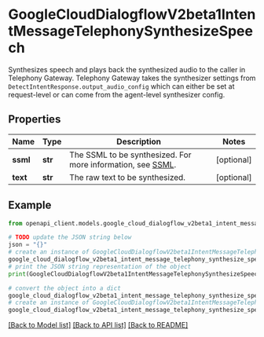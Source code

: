 # GoogleCloudDialogflowV2beta1IntentMessageTelephonySynthesizeSpeech

Synthesizes speech and plays back the synthesized audio to the caller in Telephony Gateway. Telephony Gateway takes the synthesizer settings from `DetectIntentResponse.output_audio_config` which can either be set at request-level or can come from the agent-level synthesizer config.

## Properties

Name | Type | Description | Notes
------------ | ------------- | ------------- | -------------
**ssml** | **str** | The SSML to be synthesized. For more information, see [SSML](https://developers.google.com/actions/reference/ssml). | [optional] 
**text** | **str** | The raw text to be synthesized. | [optional] 

## Example

```python
from openapi_client.models.google_cloud_dialogflow_v2beta1_intent_message_telephony_synthesize_speech import GoogleCloudDialogflowV2beta1IntentMessageTelephonySynthesizeSpeech

# TODO update the JSON string below
json = "{}"
# create an instance of GoogleCloudDialogflowV2beta1IntentMessageTelephonySynthesizeSpeech from a JSON string
google_cloud_dialogflow_v2beta1_intent_message_telephony_synthesize_speech_instance = GoogleCloudDialogflowV2beta1IntentMessageTelephonySynthesizeSpeech.from_json(json)
# print the JSON string representation of the object
print(GoogleCloudDialogflowV2beta1IntentMessageTelephonySynthesizeSpeech.to_json())

# convert the object into a dict
google_cloud_dialogflow_v2beta1_intent_message_telephony_synthesize_speech_dict = google_cloud_dialogflow_v2beta1_intent_message_telephony_synthesize_speech_instance.to_dict()
# create an instance of GoogleCloudDialogflowV2beta1IntentMessageTelephonySynthesizeSpeech from a dict
google_cloud_dialogflow_v2beta1_intent_message_telephony_synthesize_speech_from_dict = GoogleCloudDialogflowV2beta1IntentMessageTelephonySynthesizeSpeech.from_dict(google_cloud_dialogflow_v2beta1_intent_message_telephony_synthesize_speech_dict)
```
[[Back to Model list]](../README.md#documentation-for-models) [[Back to API list]](../README.md#documentation-for-api-endpoints) [[Back to README]](../README.md)


